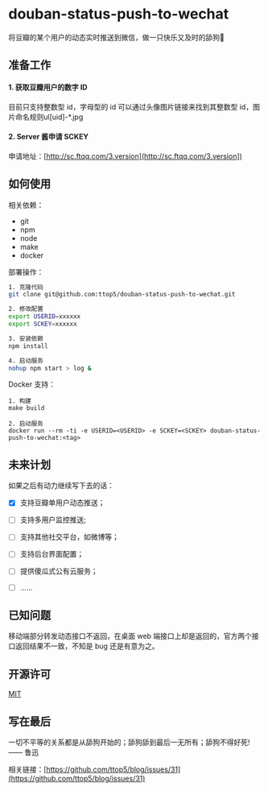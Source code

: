# douban-status-push-to-wechat

将豆瓣的某个用户的动态实时推送到微信，做一只快乐又及时的舔狗🐶

## 准备工作

#### 1. 获取豆瓣用户的数字 ID

目前只支持整数型 id，字母型的 id 可以通过头像图片链接来找到其整数型 id，图片命名规则ul[uid]-*.jpg

#### 2. Server 酱申请 SCKEY

申请地址：[http://sc.ftqq.com/3.version](http://sc.ftqq.com/3.version])


## 如何使用

相关依赖：

- git
- npm
- node
- make
- docker

部署操作：

```bash
1. 克隆代码
git clone git@github.com:ttop5/douban-status-push-to-wechat.git

2. 修改配置
export USERID=xxxxxx
export SCKEY=xxxxxx

3. 安装依赖
npm install

4. 启动服务
nohup npm start > log &

```

Docker 支持：

```
1. 构建
make build

2. 启动服务
docker run --rm -ti -e USERID=<USERID> -e SCKEY=<SCKEY> douban-status-push-to-wechat:<tag>

```


## 未来计划

如果之后有动力继续写下去的话：

- [x] 支持豆瓣单用户动态推送；
- [ ] 支持多用户监控推送;
- [ ] 支持其他社交平台，如微博等；
- [ ] 支持后台界面配置；
- [ ] 提供傻瓜式公有云服务；
- [ ] ......


## 已知问题

移动端部分转发动态接口不返回，在桌面 web 端接口上却是返回的，官方两个接口返回结果不一致，不知是 bug 还是有意为之。


## 开源许可

[MIT](https://github.com/ttop5/douban-status-push-to-wechat/blob/master/LICENSE)


## 写在最后

一切不平等的关系都是从舔狗开始的；舔狗舔到最后一无所有；舔狗不得好死! —— 鲁迅

相关链接：[https://github.com/ttop5/blog/issues/31](https://github.com/ttop5/blog/issues/31)

